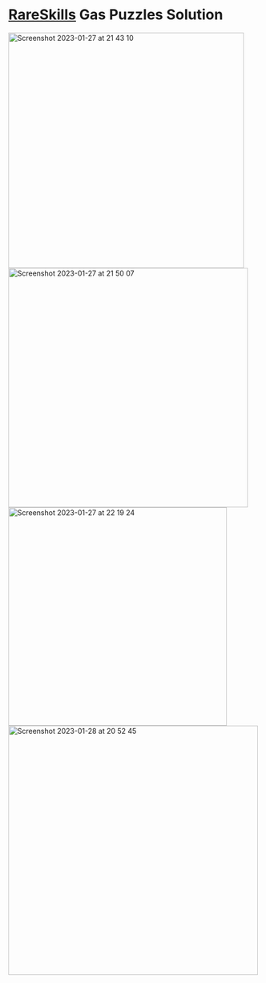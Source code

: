 
# [RareSkills](https://rareskills.io) Gas Puzzles Solution

<img width="470" alt="Screenshot 2023-01-27 at 21 43 10" src="https://user-images.githubusercontent.com/36541366/215205555-8679f9ee-cc2b-4435-8944-c5611a92fcf5.png">
<img width="478" alt="Screenshot 2023-01-27 at 21 50 07" src="https://user-images.githubusercontent.com/36541366/215205568-4aabf9f8-f681-49ce-9a5f-a4d3752006b6.png">
<img width="436" alt="Screenshot 2023-01-27 at 22 19 24" src="https://user-images.githubusercontent.com/36541366/215205572-0a62bb34-a936-4d59-8062-26e57a769a7b.png">
<img width="498" alt="Screenshot 2023-01-28 at 20 52 45" src="https://user-images.githubusercontent.com/36541366/215288198-f5e6c7c5-740e-4c67-81a9-799c0351303b.png">

